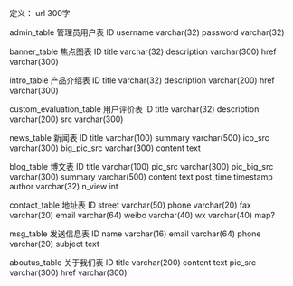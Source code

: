 定义：
url     300字
<!-- -------------------管理员用户表---------------------- -->
admin_table                     管理员用户表
    ID
    username        varchar(32)
    password        varchar(32)
<!-- -------------------焦点图表---------------------- -->
banner_table                    焦点图表
    ID
    title           varchar(32) 
    description     varchar(300)
    href            varchar(300)
<!-- -------------------产品介绍表---------------------- -->
intro_table                     产品介绍表
    ID
    title           varchar(32)
    description     varchar(200)
    href            varchar(300)
<!-- -------------------用户评价表---------------------- -->
custom_evaluation_table         用户评价表
    ID
    title           varchar(32)
    description     varchar(200)
    src             varchar(300)
<!-- -------------------新闻表---------------------- -->
news_table                      新闻表
    ID
    title           varchar(100)
    summary         varchar(500)
    ico_src         varchar(300)
    big_pic_src     varchar(300)
    content         text
<!-- -------------------博文表---------------------- -->
blog_table                      博文表
    ID
    title           varchar(100)
    pic_src         varchar(300)
    pic_big_src     varchar(300)
    summary         varchar(500)
    content         text
    post_time       timestamp
    author          varchar(32)
    n_view          int
<!-- -------------------地址表---------------------- -->
contact_table                   地址表
    ID
    street          varchar(50)
    phone           varchar(20)
    fax             varchar(20)
    email           varchar(64)
    weibo           varchar(40)
    wx              varchar(40)
    map?
<!-- -------------------发送信息表---------------------- -->
msg_table                       发送信息表
    ID
    name            varchar(16)
    email           varchar(64)
    phone           varchar(20)
    subject         text
<!-- -------------------关于我们表---------------------- -->
aboutus_table                   关于我们表
    ID
    title           varchar(200)
    content         text
    pic_src         varchar(300)
    href            varchar(300)